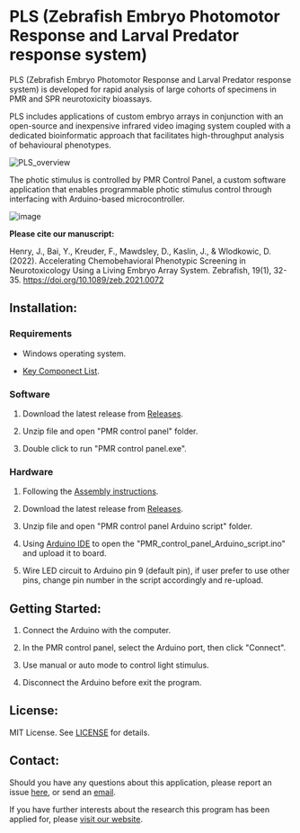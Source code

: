 # PLS (Zebrafish Embryo Photomotor Response and Larval Predator response system)
PLS (Zebrafish Embryo Photomotor Response and Larval Predator response system) is developed for rapid analysis of large cohorts of specimens in PMR and SPR neurotoxicity bioassays. 

PLS includes applications of custom embryo arrays in conjunction with an open-source and inexpensive infrared video imaging system coupled with a dedicated bioinformatic approach that facilitates high-throughput analysis of behavioural phenotypes.

![PLS_overview](https://user-images.githubusercontent.com/49441654/146858458-b18fd8b9-6895-4b48-8c6e-9d7b1c72e19a.png)

The photic stimulus is controlled by PMR Control Panel, a custom software application that enables programmable photic stimulus control through interfacing with Arduino-based microcontroller.

![image](https://user-images.githubusercontent.com/49441654/137485205-9662aee2-a87d-471b-9ff2-5248a4b0aa1b.png)



**Please cite our manuscript:**

Henry, J., Bai, Y., Kreuder, F., Mawdsley, D., Kaslin, J., & Wlodkowic, D. (2022). Accelerating Chemobehavioral Phenotypic Screening in Neurotoxicology Using a Living Embryo Array System. Zebrafish, 19(1), 32-35. https://doi.org/10.1089/zeb.2021.0072 


Installation:
------------
### Requirements

* Windows operating system.

* [Key Componect List](https://github.com/Ayanaminn/PLS/blob/master/Hardware/Assembley%20Instructions%20and%20Component%20List.docx).


### Software

1. Download the latest release from [Releases](https://github.com/Ayanaminn/PLS/releases).

2. Unzip file and open "PMR control panel" folder.

3. Double click to run "PMR control panel.exe".

### Hardware

1. Following the [Assembly instructions](https://github.com/Ayanaminn/PLS/blob/master/Hardware/Assembley%20Instructions%20and%20Component%20List.docx).

2. Download the latest release from [Releases](https://github.com/Ayanaminn/PLS/releases).

3. Unzip file and open "PMR control panel Arduino script" folder.

4. Using [Arduino IDE](https://www.arduino.cc/en/software) to open the "PMR_control_panel_Arduino_script.ino" and upload it to board.

5. Wire LED circuit to Arduino pin 9 (default pin), if user prefer to use other pins, change pin number in the script accordingly and re-upload.


Getting Started:
------------

1. Connect the Arduino with the computer.

2. In the PMR control panel, select the Arduino port, then click "Connect".

3. Use manual or auto mode to control light stimulus.

4. Disconnect the Arduino before exit the program.


License:
------------

MIT License. See [LICENSE](https://github.com/Ayanaminn/PLS/blob/master/LICENSE) for details.


Contact:
------------

Should you have any questions about this application, please report an issue [here](https://github.com/Ayanaminn/PLS/issues), or send an [email](mailto:yutao.bai@student.rmit.edu.au).

If you have further interests about the research this program has been applied for, please [visit our website](https://neurotoxlab.com).

